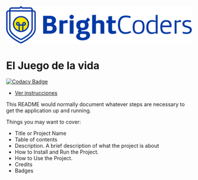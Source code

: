 ![BrightCoders Logo](img/logo.png)

# El Juego de la vida

[![Codacy Badge](https://api.codacy.com/project/badge/Grade/e9c3a17c400047818cbba602f909e8ad)](https://app.codacy.com/gh/BrightCoders-Institute/BCDIC22-RN-juego-de-vida-js-team4?utm_source=github.com&utm_medium=referral&utm_content=BrightCoders-Institute/BCDIC22-RN-juego-de-vida-js-team4&utm_campaign=Badge_Grade_Settings)

- [Ver instrucciones](./instructions.md)

This README would normally document whatever steps are necessary to get the application up and running.

Things you may want to cover:

- Title or Project Name
- Table of contents
- Description. A brief description of what the project is about
- How to Install and Run the Project.
- How to Use the Project.
- Credits
- Badges
  
